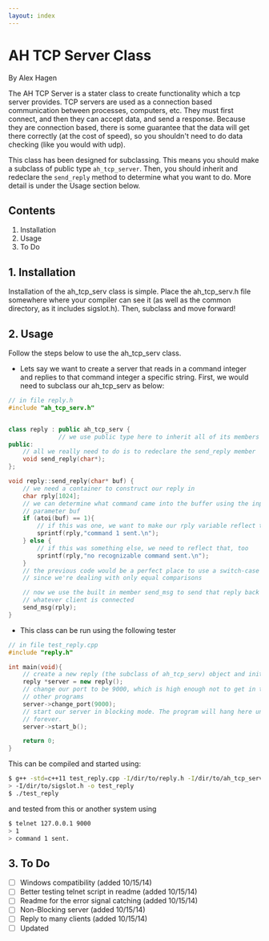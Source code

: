```yaml
---
layout: index
---
```



# AH TCP Server Class
By Alex Hagen

The AH TCP Server is a stater class to create functionality which a tcp server provides.  TCP servers are used as a connection based communication between processes, computers, etc.  They must first connect, and then they can accept data, and send a response.  Because they are connection based, there is some guarantee that the data will get there correctly (at the cost of speed), so you shouldn't need to do data checking (like you would with udp).

This class has been designed for subclassing.  This means you should make a subclass of public type `ah_tcp_server`.  Then, you should inherit and redeclare the `send_reply` method to determine what you want to do.  More detail is under the Usage section below.

## Contents
1. Installation
2. Usage
3. To Do

## 1. Installation
Installation of the ah_tcp_serv class is simple.  Place the ah_tcp_serv.h file somewhere where your compiler can see it (as well as the common directory, as it includes sigslot.h).  Then, subclass and move forward!

## 2. Usage
Follow the steps below to use the ah_tcp_serv class.
* Lets say we want to create a server that reads in a command integer and replies to that command integer a specific string.  First, we would need to subclass our ah_tcp_serv as below:

```c++
// in file reply.h
#include "ah_tcp_serv.h"


class reply : public ah_tcp_serv {
			  // we use public type here to inherit all of its members
public:
	// all we really need to do is to redeclare the send_reply member
	void send_reply(char*);
};

void reply::send_reply(char* buf) {
	// we need a container to construct our reply in
	char rply[1024];
	// we can determine what command came into the buffer using the input 
	// parameter buf
	if (atoi(buf) == 1){
		// if this was one, we want to make our rply variable reflect that
		sprintf(rply,"command 1 sent.\n");
	} else {
		// if this was something else, we need to reflect that, too
		sprintf(rply,"no recognizable command sent.\n");
	}
	// the previous code would be a perfect place to use a switch-case structure
	// since we're dealing with only equal comparisons

	// now we use the built in member send_msg to send that reply back to 
	// whatever client is connected
	send_msg(rply);
}
```

* This class can be run using the following tester

```c++
// in file test_reply.cpp
#include "reply.h"

int main(void){
	// create a new reply (the subclass of ah_tcp_serv) object and initialize it
	reply *server = new reply();
	// change our port to be 9000, which is high enough not to get in the way of
	// other programs
	server->change_port(9000);
	// start our server in blocking mode. The program will hang here until
	// forever.
	server->start_b();

	return 0;
}

```

This can be compiled and started using:

```bash
$ g++ -std=c++11 test_reply.cpp -I/dir/to/reply.h -I/dir/to/ah_tcp_serv.h \
> -I/dir/to/sigslot.h -o test_reply
$ ./test_reply
```

and tested from this or another system using

```bash
$ telnet 127.0.0.1 9000
> 1
> command 1 sent.
```

## 3. To Do
- [ ] Windows compatibility (added 10/15/14)
- [ ] Better testing telnet script in readme (added 10/15/14)
- [ ] Readme for the error signal catching (added 10/15/14)
- [ ] Non-Blocking server (added 10/15/14)
- [ ] Reply to many clients (added 10/15/14)
- [ ] Updated
